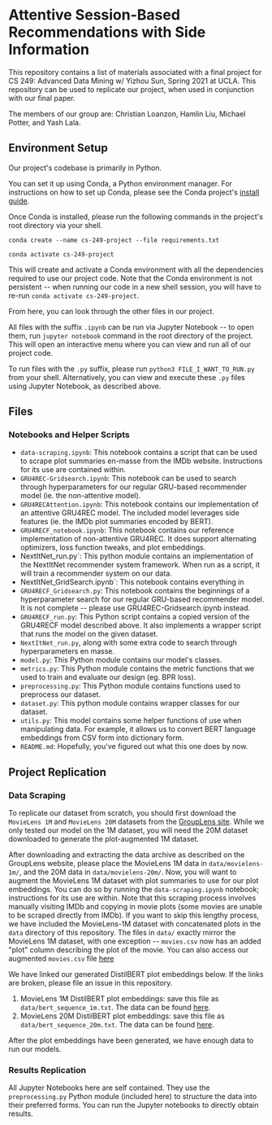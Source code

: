 # Attentive Session-Based Recommendations with Side Information

This repository contains a list of materials associated with a final project
for CS 249: Advanced Data Mining w/ Yizhou Sun, Spring 2021 at UCLA.
This repository can be used to replicate our project, when used in conjunction
with our final paper.

The members of our group are:
Christian Loanzon, Hamlin Liu, Michael Potter, and Yash Lala.

## Environment Setup

Our project's codebase is primarily in Python.

You can set it up using Conda, a Python environment manager.
For instructions on how to set up Conda, please see the Conda project's
[install guide](https://conda.io/projects/conda/en/latest/user-guide/install/index.html).

Once Conda is installed, please run the following commands in the project's
root directory via your shell.

```
conda create --name cs-249-project --file requirements.txt

conda activate cs-249-project
```

This will create and activate a Conda environment with all the dependencies
required to use our project code. Note that the Conda environment is not
persistent -- when running our code in a new shell session, you will have to
re-run `conda activate cs-249-project`.

From here, you can look through the other files in our project.

All files with the suffix `.ipynb` can be run via Jupyter Notebook --
to open them, run `jupyter notebook` command in the root directory of the
project. This will open an interactive menu where you can view and run all
of our project code.

To run files with the `.py` suffix, please run `python3
FILE_I_WANT_TO_RUN.py` from your shell. Alternatively, you can view and
execute these `.py` files using Jupyter Notebook, as described above.

## Files

### Notebooks and Helper Scripts

- `data-scraping.ipynb`: This notebook contains a script that can be used to
  scrape plot summaries en-masse from the IMDb website. Instructions for its
  use are contained within.
- `GRU4REC-Gridsearch.ipynb`: This notebook can be used to search through
  hyperparameters for our regular GRU-based recommender model (ie. the
  non-attentive model).
- `GRU4RECAttention.ipynb`: This notebook contains our implementation of an
  attentive GRU4REC model. The included model leverages side features
  (ie. the IMDb plot summaries encoded by BERT).
- `GRU4RECF_notebook.ipynb`: This notebook contains our reference
  implementation of non-attentive GRU4REC. It does support alternating
  optimizers, loss function tweaks, and plot embeddings.
- NextItNet_run.py`: This python module contains an implementation of
  the NextItNet recommender system framework. When run as a script, it
  will train a recommender system on our data.
- NextItNet_GridSearch.ipynb`: This notebook contains everything in
- `GRU4RECF_Gridsearch.py`: This notebook contains the beginnings of
  a hyperparameter search for our regular GRU-based recommender model.
  It is not complete -- please use GRU4REC-Gridsearch.ipynb instead.
- `GRU4RECF_run.py`: This Python script contains a copied version of the
  GRU4RECF model described above. It also implements a wrapper script that runs
  the model on the given dataset.
- `NextItNet_run.py`, along with some extra code to search through
  hyperparameters en masse.
- `model.py`: This Python module contains our model's classes.
- `metrics.py`: This Python module contains the metric functions that we
  used to train and evaluate our design (eg. BPR loss).
- `preprocessing.py`: This Python module contains functions used to
  preprocess our dataset.
- `dataset.py`: This python module contains wrapper classes for our
  dataset.
- `utils.py`: This model contains some helper functions of use when
  manipulating data. For example, it allows us to convert BERT
  language embeddings from CSV form into dictionary form.
- `README.md`: Hopefully, you've figured out what this one does by now.

## Project Replication

### Data Scraping

To replicate our dataset from scratch, you should first download the `MovieLens
1M` and `MovieLens 20M` datasets from the
[GroupLens site](https://grouplens.org/datasets/movielens/).
While we only tested our model on the 1M dataset, you will need the 20M dataset
downloaded to generate the plot-augmented 1M dataset.

After downloading and extracting the data archive as described on the GroupLens
website, please place the MovieLens 1M data in `data/movielens-1m/`, and the 20M
data in `data/movielens-20m/`.
Now, you will want to augment the MovieLens 1M dataset with plot summaries to
use for our plot embeddings. You can do so by running the `data-scraping.ipynb`
notebook; instructions for its use are within. Note that this scraping process
involves manually visiting IMDb and copying in movie plots (some movies are
unable to be scraped directly from IMDb).
If you want to skip this lengthy process, we have included the MovieLens-1M
dataset with concatenated plots in the `data` directory of this repository.
The files in `data/` exactly mirror the MovieLens 1M dataset, with one
exception -- `movies.csv` now has an added "plot" column describing the plot of
the movie. You can also access our augmented `movies.csv` file 
[here](https://drive.google.com/file/d/1NdGcYM-DL7qHlrq5VmCI6S8ytC4FHvan/view?usp=sharing)

We have linked our generated DistilBERT plot embeddings below.
If the links are broken, please file an issue in this repository.

1. MovieLens 1M DistilBERT plot embeddings: save this file as
   `data/bert_sequence_1m.txt`. The data can be found
   [here](https://drive.google.com/file/d/1BkNB4t_OQpR57mkSvhuaIAN5W5cKcQ1s/view?usp=sharing).
2. MovieLens 20M DistilBERT plot embeddings: save this file as
   `data/bert_sequence_20m.txt`. The data can be found
   [here](https://drive.google.com/file/d/1L6v-lXrvqoY3Er4epn6nsjCRB6y2YJO-/view?usp=sharing).

After the plot embeddings have been generated, we have enough data to run our
models.

### Results Replication

All Jupyter Notebooks here are self contained. They use the `preprocessing.py`
Python module (included here) to structure the data into their preferred forms.
You can run the Jupyter notebooks to directly obtain results.
